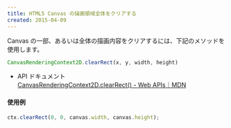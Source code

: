 ```yaml
---
title: HTML5 Canvas の描画領域全体をクリアする
created: 2015-04-09
---
```


Canvas の一部、あるいは全体の描画内容をクリアするには、下記のメソッドを使用します。

~~~ js
CanvasRenderingContext2D.clearRect(x, y, width, height)
~~~

- API ドキュメント<br>
  [CanvasRenderingContext2D.clearRect() - Web APIs｜MDN](https://developer.mozilla.org/en-US/docs/Web/API/CanvasRenderingContext2D/clearRect)

#### 使用例

~~~ js
ctx.clearRect(0, 0, canvas.width, canvas.height);
~~~

